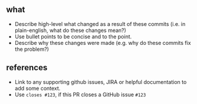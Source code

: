 ## what
* Describe high-level what changed as a result of these commits (i.e. in plain-english, what do these changes mean?)
* Use bullet points to be concise and to the point.
* Describe why these changes were made (e.g. why do these commits fix the problem?)

## references
* Link to any supporting github issues, JIRA or helpful documentation to add some context.
* Use `closes #123`, if this PR closes a GitHub issue `#123`
